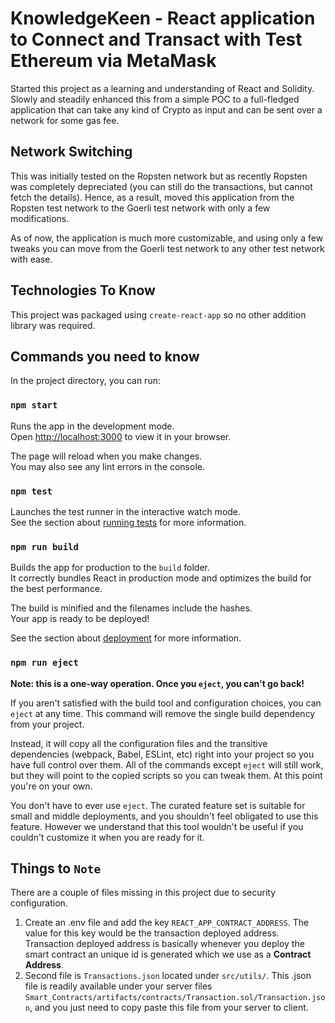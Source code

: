 # KnowledgeKeen - React application to Connect and Transact with Test Ethereum via MetaMask

Started this project as a learning and understanding of React and Solidity. Slowly and steadily enhanced this from a simple POC to a full-fledged application that can take any kind of Crypto as input and can be sent over a network for some gas fee.

## Network Switching

This was initially tested on the Ropsten network but as recently Ropsten was completely depreciated (you can still do the transactions, but cannot fetch the details). Hence, as a result, moved this application from the Ropsten test network to the Goerli test network with only a few modifications.

As of now, the application is much more customizable, and using only a few tweaks you can move from the Goerli test network to any other test network with ease.

## Technologies To Know

This project was packaged using `create-react-app` so no other addition library was required.

## Commands you need to know

In the project directory, you can run:

### `npm start`

Runs the app in the development mode.\
Open [http://localhost:3000](http://localhost:3000) to view it in your browser.

The page will reload when you make changes.\
You may also see any lint errors in the console.

### `npm test`

Launches the test runner in the interactive watch mode.\
See the section about [running tests](https://facebook.github.io/create-react-app/docs/running-tests) for more information.

### `npm run build`

Builds the app for production to the `build` folder.\
It correctly bundles React in production mode and optimizes the build for the best performance.

The build is minified and the filenames include the hashes.\
Your app is ready to be deployed!

See the section about [deployment](https://facebook.github.io/create-react-app/docs/deployment) for more information.

### `npm run eject`

**Note: this is a one-way operation. Once you `eject`, you can't go back!**

If you aren't satisfied with the build tool and configuration choices, you can `eject` at any time. This command will remove the single build dependency from your project.

Instead, it will copy all the configuration files and the transitive dependencies (webpack, Babel, ESLint, etc) right into your project so you have full control over them. All of the commands except `eject` will still work, but they will point to the copied scripts so you can tweak them. At this point you're on your own.

You don't have to ever use `eject`. The curated feature set is suitable for small and middle deployments, and you shouldn't feel obligated to use this feature. However we understand that this tool wouldn't be useful if you couldn't customize it when you are ready for it.

## Things to `Note`

There are a couple of files missing in this project due to security configuration.

1. Create an .env file and add the key `REACT_APP_CONTRACT_ADDRESS`. The value for this key would be the transaction deployed address. Transaction deployed address is basically whenever you deploy the smart contract an unique id is generated which we use as a **Contract Address**.
2. Second file is `Transactions.json` located under `src/utils/`. This .json file is readily available under your server files `Smart_Contracts/artifacts/contracts/Transaction.sol/Transaction.json`, and you just need to copy paste this file from your server to client.
